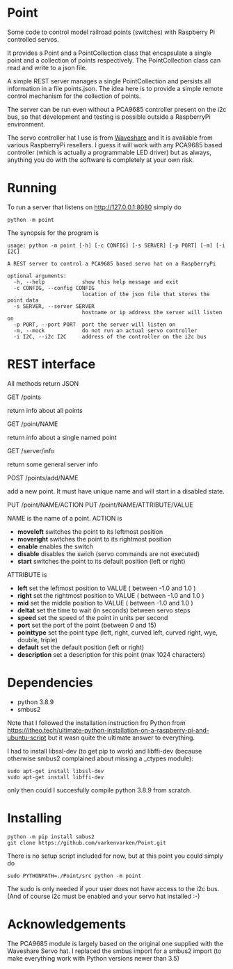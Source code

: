 # Point
Some code to control model railroad points (switches) with Raspberry Pi controlled servos.

It provides a Point and a PointCollection class that encapsulate a single point and a collection of points respectively. The PointCollection class can read and write to a json file.

A simple REST server manages a single PointCollection and persists all information in a file points.json. The idea here is to provide a simple remote control mechanism for the collection of points.

The server can be run even without a PCA9685 controller present on the i2c bus, so that development and testing is possible outside a RaspberryPi environment.

The servo controller hat I use is from [Waveshare](https://www.waveshare.com/wiki/Servo_Driver_HAT) and it is available from various RaspberryPi resellers. I guess it will work with any PCA9685 based controller (which is actually a programmable LED driver) but as always, anything you do with the software is completely at your own risk. 

# Running

To run a server that listens on http://127.0.0.1:8080 simply do

```
python -m point
```

The synopsis for the program is

```
usage: python -m point [-h] [-c CONFIG] [-s SERVER] [-p PORT] [-m] [-i I2C]

A REST server to control a PCA9685 based servo hat on a RaspberryPi

optional arguments:
  -h, --help            show this help message and exit
  -c CONFIG, --config CONFIG
                        location of the json file that stores the point data
  -s SERVER, --server SERVER
                        hostname or ip address the server will listen on
  -p PORT, --port PORT  port the server will listen on
  -m, --mock            do not run an actual servo controller
  -i I2C, --i2c I2C     address of the controller on the i2c bus
```


# REST interface

All methods return JSON

GET /points

return info about all points

GET /point/NAME

return info about a single named point

GET /server/info

return some general server info

POST /points/add/NAME

add a new point. It must have unique name and will start in a disabled state.

PUT /point/NAME/ACTION
PUT /point/NAME/ATTRIBUTE/VALUE

NAME is the name of a point.
ACTION is

- **moveleft**    switches the point to its leftmost position
- **moveright**   switches the point to its rightmost position
- **enable**      enables the switch
- **disable**     disables the swich (servo commands are not executed)
- **start**       switches the point to its default position (left or right)

ATTRIBUTE is

- **left**        set the leftmost position to VALUE ( between -1.0 and 1.0 )       
- **right**       set the rightmost position to VALUE ( between -1.0 and 1.0 )       
- **mid**         set the middle position to VALUE ( between -1.0 and 1.0 )       
- **deltat**      set the time to wait (in seconds) between servo steps
- **speed**       set the speed of the point in units per second
- **port**        set the port of the point (between 0 and 15)
- **pointtype**   set the point type (left, right, curved left, curved right, wye, double, triple)
- **default**     set the default position (left or right)
- **description** set a description for this point (max 1024 characters)

# Dependencies
- python 3.8.9
- smbus2

Note that I followed the installation instruction fro Python from https://itheo.tech/ultimate-python-installation-on-a-raspberry-pi-and-ubuntu-script but it wasn quite the ultimate answer to everything. 

I had to install libssl-dev (to get pip to work) and libffi-dev (because otherwise smbus2 complained about missing a _ctypes module):
```
sudo apt-get install libssl-dev
sudo apt-get install libffi-dev
```
only then could I succesfully compile python 3.8.9 from scratch.

# Installing

```
python -m pip install smbus2
git clone https://github.com/varkenvarken/Point.git
```

There is no setup script included for now, but at this point you could simply do

```
sudo PYTHONPATH=./Point/src python -m point
```

The sudo is only needed if your user does not have access to the i2c bus.
(And of course i2c must be enabled and your servo hat installed :-)

# Acknowledgements

The PCA9685 module is largely based on the original one supplied with the Waveshare Servo hat. I replaced the smbus import for a smbus2 import (to make everything work with Python versions newer than 3.5)
